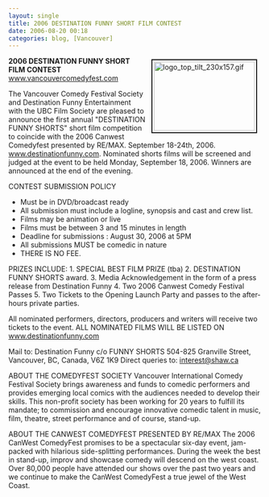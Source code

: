 ```yaml
---
layout: single
title: 2006 DESTINATION FUNNY SHORT FILM CONTEST
date: 2006-08-20 00:18
categories: blog, [Vancouver]
---
```

<a href="/public/uploads/2006/logo_top_tilt_230x157.gif" rel="lightbox"><img src="/public/uploads/2006/.thumbs/.logo_top_tilt_230x157.gif" alt="logo_top_tilt_230x157.gif" title="logo_top_tilt_230x157.gif" style="margin: 5px 10px; padding: 3px" align="right" border="2" height="137" width="200" /></a>

<strong>2006 DESTINATION FUNNY SHORT FILM CONTEST</strong>
<a href="http://www.vancouvercomedyfest.com">www.vancouvercomedyfest.com</a>

The Vancouver Comedy Festival Society and Destination Funny Entertainment with the UBC Film Society are pleased to announce the first annual "DESTINATION FUNNY SHORTS" short film competition to coincide with the 2006 Canwest Comedyfest presented by RE/MAX. September 18-24th, 2006. www.destinationfunny.com. Nominated shorts films will be screened and judged at the event to be held Monday, September 18, 2006. Winners are announced at the end of the evening.

CONTEST SUBMISSION POLICY
<ul>
	<li>Must be in DVD/broadcast ready</li>
	<li>All submission must include a logline, synopsis and cast and crew list.</li>
	<li>Films may be animation or live</li>
	<li>Films must be between 3 and 15 minutes in length</li>
	<li>Deadline for submissions : August 30, 2006 at 5PM</li>
	<li>All submissions MUST be comedic in nature</li>
	<li>THERE IS NO FEE.</li>
</ul>
PRIZES INCLUDE:
1. SPECIAL BEST FILM PRIZE (tba)
2. DESTINATION FUNNY SHORTS award.
3. Media Acknowledgement in the form of a press release from Destination Funny
4. Two 2006 Canwest Comedy Festival Passes
5. Two Tickets to the Opening Launch Party and passes to the after-hours private parties.

All nominated performers, directors, producers and writers will receive two tickets to the event.
ALL NOMINATED FILMS WILL BE LISTED ON www.destinationfunny.com

Mail to:
Destination Funny c/o FUNNY SHORTS
504-825 Granville Street, Vancouver, BC, Canada, V6Z 1K9
Direct queries to: interest@shaw.ca

ABOUT THE COMEDYFEST SOCIETY
Vancouver International Comedy Festival Society brings awareness and funds to comedic performers and provides emerging local comics with the audiences needed to develop their skills. This non-profit society has been working for 20 years to fulfill its mandate; to commission and encourage innovative comedic talent in music, film, theatre, street performance and of course, stand-up.

ABOUT THE CANWEST COMEDYFEST PRESENTED BY RE/MAX
The 2006 CanWest ComedyFest promises to be a spectacular six-day event, jam-packed with hilarious side-splitting performances. During the week the best in stand-up, improv and showcase comedy will descend on the west coast. Over 80,000 people have attended our shows over the past two years and we continue to make the CanWest ComedyFest a true jewel of the West Coast.
